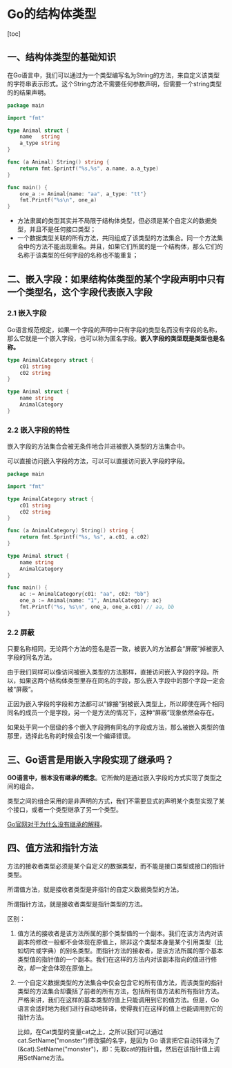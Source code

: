 # Go的结构体类型

[toc]

## 一、结构体类型的基础知识

在Go语言中，我们可以通过为一个类型编写名为String的方法，来自定义该类型的字符串表示形式。这个String方法不需要任何参数声明，但需要一个string类型的的结果声明。

```go
package main

import "fmt"

type Animal struct {
	name   string
	a_type string
}

func (a Animal) String() string {
	return fmt.Sprintf("%s,%s", a.name, a.a_type)
}

func main() {
	one_a := Animal{name: "aa", a_type: "tt"}
	fmt.Printf("%s\n", one_a)
}

```

- 方法隶属的类型其实并不局限于结构体类型，但必须是某个自定义的数据类型，并且不是任何接口类型；
- 一个数据类型关联的所有方法，共同组成了该类型的方法集合。同一个方法集合中的方法不能出现重名。并且，如果它们所属的是一个结构体，那么它们的名称于该类型的任何字段的名称也不能重复；

## 二、嵌入字段：如果结构体类型的某个字段声明中只有一个类型名，这个字段代表嵌入字段

### 2.1 嵌入字段

Go语言规范规定，如果一个字段的声明中只有字段的类型名而没有字段的名称，那么它就是一个嵌入字段，也可以称为匿名字段。**嵌入字段的类型既是类型也是名称。**

```go
type AnimalCategory struct {
	c01 string
	c02 string
}

type Animal struct {
	name string
	AnimalCategory
}
```

### 2.2 嵌入字段的特性

嵌入字段的方法集合会被无条件地合并进被嵌入类型的方法集合中。

可以直接访问嵌入字段的方法，可以可以直接访问嵌入字段的字段。

```go
package main

import "fmt"

type AnimalCategory struct {
	c01 string
	c02 string
}

func (a AnimalCategory) String() string {
	return fmt.Sprintf("%s, %s", a.c01, a.c02)
}

type Animal struct {
	name string
	AnimalCategory
}

func main() {
	ac := AnimalCategory{c01: "aa", c02: "bb"}
	one_a := Animal{name: "1", AnimalCategory: ac}
	fmt.Printf("%s, %s\n", one_a, one_a.c01) // aa, bb
}
```

### 2.2 屏蔽

只要名称相同，无论两个方法的签名是否一致，被嵌入的方法都会“屏蔽”掉被嵌入字段的同名方法。

由于我们同样可以像访问被嵌入类型的方法那样，直接访问嵌入字段的字段。所以，如果这两个结构体类型里存在同名的字段，那么嵌入字段中的那个字段一定会被“屏蔽”。

正因为嵌入字段的字段和方法都可以“嫁接”到被嵌入类型上，所以即使在两个相同同名的成员一个是字段，另一个是方法的情况下，这种“屏蔽”现象依然会存在。

如果处于同一个层级的多个嵌入字段拥有同名的字段或方法，那么被嵌入类型的值那里，选择此名称的时候会引发一个编译错误。

## 三、Go语言是用嵌入字段实现了继承吗？

**GO语言中，根本没有继承的概念**。它所做的是通过嵌入字段的方式实现了类型之间的组合。

类型之间的组合采用的是非声明的方式，我们不需要显式的声明某个类型实现了某个接口，或者一个类型继承了另一个类型。

[Go官网对于为什么没有继承的解释](https://go.dev/doc/faq#inheritance)。

## 四、值方法和指针方法

方法的接收者类型必须是某个自定义的数据类型，而不能是接口类型或接口的指针类型。

所谓值方法，就是接收者类型是非指针的自定义数据类型的方法。

所谓指针方法，就是接收者类型是指针类型的方法。

区别：

1. 值方法的接收者是该方法所属的那个类型值的一个副本。我们在该方法内对该副本的修改一般都不会体现在原值上，除非这个类型本身是某个引用类型（比如切片或字典）的别名类型。而指针方法的接收者，是该方法所属的那个基本类型值的指针值的一个副本。我们在这样的方法内对该副本指向的值进行修改，却一定会体现在原值上。

2. 一个自定义数据类型的方法集合中仅会包含它的所有值方法，而该类型的指针类型的方法集合却囊括了前者的所有方法，包括所有值方法和所有指针方法。严格来讲，我们在这样的基本类型的值上只能调用到它的值方法。但是，Go 语言会适时地为我们进行自动地转译，使得我们在这样的值上也能调用到它的指针方法。

   比如，在Cat类型的变量cat之上，之所以我们可以通过cat.SetName("monster")修改猫的名字，是因为 Go 语言把它自动转译为了(&cat).SetName("monster")，即：先取cat的指针值，然后在该指针值上调用SetName方法。




